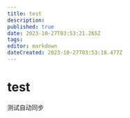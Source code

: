 ```yaml
---
title: test
description: 
published: true
date: 2023-10-27T03:53:21.265Z
tags: 
editor: markdown
dateCreated: 2023-10-27T03:53:18.477Z
---
```


# test
测试自动同步